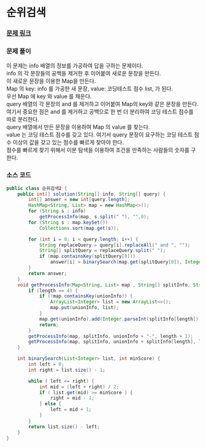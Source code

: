 # 순위검색

### [문제 링크](https://school.programmers.co.kr/learn/courses/30/lessons/72412)

### 문제 풀이
이 문제는 info 배열의 정보를 가공하여 답을 구하는 문제이다. </br>
info 의 각 문장들의 공백을 제거한 후 이어붙여 새로운 문장을 만든다. </br>
이 새로운 문장을 이용한 Map을 만든다. </br>
Map 의 key: info 를 가공한 새 문장, value: 코딩테스트 점수 list, 가 된다. </br>
우선 Map 에 key 와 value 를 채운다. </br>
query 배열의 각 문장의 and 를 제거하고 이어붙여 Map의 key와 같은 문장을 만든다. </br>
여기서 중요한 점은 and 를 제거하고 공백으로 한 번 더 분리하여 코딩 테스트 점수를 따로 분리한다.  </br>
query 배열에서 만든 문장을 이용하여 Map 의 value 를 찾는다. </br>
value 는 코딩 테스트 점수를 갖고 있다. 여기서 query 문장이 요구하는 코딩 테스트 점수 이상의 값을 갖고 있는 점수를 빠르게 찾아야 한다. </br>
점수를 빠르게 찾기 위해서 이분 탐색을 이용하여 조건을 만족하는 사람들의 숫자를 구한다. </br>
### 소스 코드
```java
public class 순위검색2 {
    public int[] solution(String[] info, String[] query) {
        int[] answer = new int[query.length];
        HashMap<String, List> map = new HashMap<>();
        for (String s : info)
            getProcessInfo(map, s.split(" "), "",0);
        for (String s : map.keySet())
            Collections.sort(map.get(s));

        for (int i = 0; i < query.length; i++) {
            String replaceQuery = query[i].replaceAll(" and ", "");
            String[] splitQuery = replaceQuery.split(" ");
            if (map.containsKey(splitQuery[0]))
                answer[i] = binarySearch(map.get(splitQuery[0]), Integer.parseInt(splitQuery[1]));
        }
        return answer;
    }
    void getProcessInfo(Map<String, List> map , String[] splitInfo, String unionInfo,  int length) {
        if (length == 4) {
            if (!map.containsKey(unionInfo)) {
                ArrayList<Integer> list = new ArrayList<>();
                map.put(unionInfo, list);
            }
            map.get(unionInfo).add(Integer.parseInt(splitInfo[length]));
            return;
        }
        getProcessInfo(map, splitInfo, unionInfo + "-", length + 1);
        getProcessInfo(map, splitInfo, unionInfo + splitInfo[length], length + 1);
    }

    int binarySearch(List<Integer> list, int minScore) {
        int left = 0;
        int right = list.size() - 1;

        while ( left <= right) {
            int mid = (left + right) / 2;
            if ( list.get(mid) >= minScore ) {
                right = mid - 1;
            } else {
                left = mid + 1;
            }
        }
        return list.size() - left;
    }
}
```